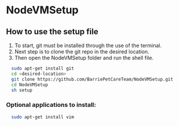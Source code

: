 # NodeVMSetup
## How to use the setup file
1. To start, git must be installed through the use of the terminal.
2. Next step is to clone the git repo in the desired location.
3. Then open the NodeVMSetup folder and run the shell file.
  ```bash
    sudo apt-get install git
    cd <desired-location>
    git clone https://github.com/BarriePetCareTeam/NodeVMSetup.git
    cd NodeVMSetup
    sh setup
  ```

### Optional applications to install: 
```bash
  sudo apt-get install vim
```
